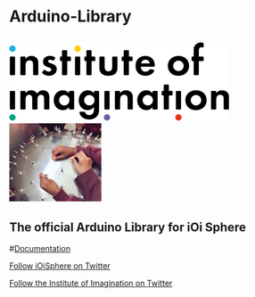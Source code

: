 <!--
@Author: Alcwyn Parker <alcwynparker>
@Date:   2017-06-06T13:52:54+01:00
@Email:  alcwynparker@gmail.com
@Project: iOi Sphere
@Filename: README.md
@Last modified by:   alcwynparker
@Last modified time: 2017-06-06T14:30:13+01:00
-->

# Arduino-Library
![Institute of Imagination](https://raw.githubusercontent.com/iOiSphere/Arduino-Library/master/ioi-logo-large.png)
![iOi Sphere](https://raw.githubusercontent.com/iOiSphere/Arduino-Library/master/sphere.jpg)
---
The official Arduino Library for iOi Sphere
---

#[Documentation](https://ioisphere.github.io/Arduino-Library/)


[Follow iOiSphere on Twitter](https://twitter.com/ioisphere)


[Follow the Institute of Imagination on Twitter](https://twitter.com/ImaginationLdn)

